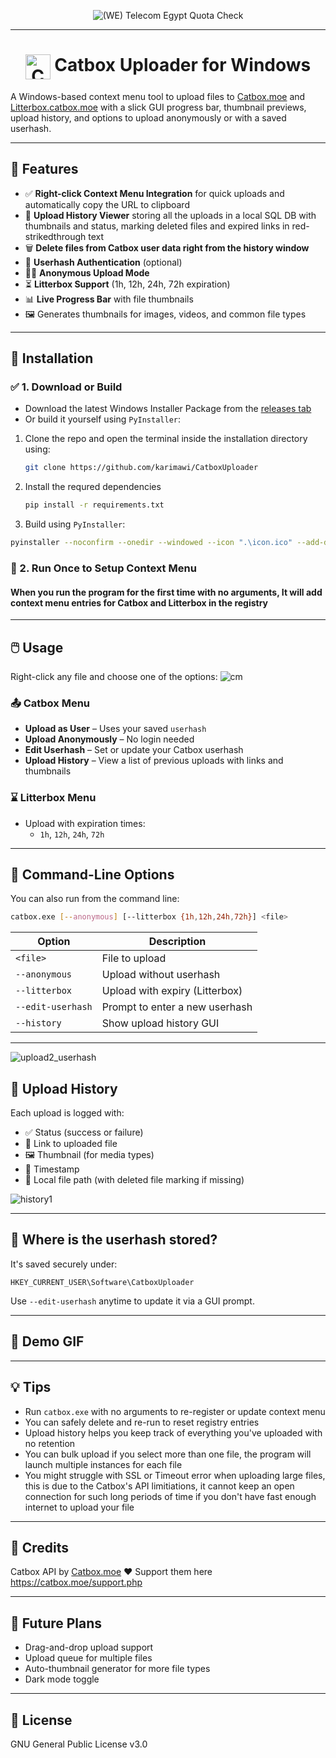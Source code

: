 <p align="center">
  <picture>
    <source srcset="https://github.com/user-attachments/assets/c2f437b0-0f8a-4e48-b109-ac149804d335" media="(prefers-color-scheme: dark)">
    <img src="https://github.com/user-attachments/assets/786784c0-c040-4c3e-ac39-e3f3e152d853" alt="(WE) Telecom Egypt Quota Check" height="auto"">
  </picture>

</p>

---

<h1 align="center"><img src="https://github.com/user-attachments/assets/a391bc7a-a4b7-4233-b651-0bd51c6930fc" alt="Catbox" width=40 style="vertical-align:top"/> Catbox Uploader for Windows</h1>

A Windows-based context menu tool to upload files to [Catbox.moe](https://catbox.moe) and [Litterbox.catbox.moe](https://litterbox.catbox.moe) with a slick GUI progress bar, thumbnail previews, upload history, and options to upload anonymously or with a saved userhash.

---

## 🚀 Features

- ✅ **Right-click Context Menu Integration** for quick uploads and automatically copy the URL to clipboard
- 🧾 **Upload History Viewer** storing all the uploads in a local SQL DB with thumbnails and status, marking deleted files and expired links in red-strikedthrough text
- 🗑  **Delete files from Catbox user data right from the history window**
- 👤 **Userhash Authentication** (optional)  
- 🕵️‍♂️ **Anonymous Upload Mode**  
- ⏳ **Litterbox Support** (1h, 12h, 24h, 72h expiration)  
- 📊 **Live Progress Bar** with file thumbnails  
- 🖼️ Generates thumbnails for images, videos, and common file types

---

## 🧩 Installation

### ✅ 1. Download or Build

- Download the latest Windows Installer Package from the [releases tab](https://github.com/karimawi/CatboxUploader/releases/latest)
- Or build it yourself using `PyInstaller`:

1. Clone the repo and open the terminal inside the installation directory using:
   ```bash
   git clone https://github.com/karimawi/CatboxUploader
   ```
   
2. Install the requred dependencies
   ```bash
   pip install -r requirements.txt
   ```
3. Build using `PyInstaller`:
```bash
pyinstaller --noconfirm --onedir --windowed --icon ".\icon.ico" --add-data ".\bin.ico;." --add-data ".\del.ico;." --add-data ".\icon.ico;." --add-data ".\reload.ico;." --add-data ".`\unins.vbs;."  ".\catbox.py"
```

### 📂 2. Run Once to Setup Context Menu
#### When you run the program for the first time with no arguments, It will add context menu entries for Catbox and Litterbox in the registry
---

## 🖱️ Usage

Right-click any file and choose one of the options:
![cm](https://github.com/user-attachments/assets/d7bc6251-0333-4307-bc42-66d43f386ab5)


### 📤 Catbox Menu

- **Upload as User** – Uses your saved `userhash`
- **Upload Anonymously** – No login needed
- **Edit Userhash** – Set or update your Catbox userhash
- **Upload History** – View a list of previous uploads with links and thumbnails

### ⌛ Litterbox Menu

- Upload with expiration times:
  - `1h`, `12h`, `24h`, `72h`

---

## 🔧 Command-Line Options

You can also run from the command line:

```bash
catbox.exe [--anonymous] [--litterbox {1h,12h,24h,72h}] <file>
```

| Option | Description |
|--------|-------------|
| `<file>` | File to upload |
| `--anonymous` | Upload without userhash |
| `--litterbox` | Upload with expiry (Litterbox) |
| `--edit-userhash` | Prompt to enter a new userhash |
| `--history` | Show upload history GUI |

---

![upload2_userhash](https://github.com/user-attachments/assets/30660e13-7981-4579-8cc9-9405f483ed76)


## 📁 Upload History

Each upload is logged with:

- ✅ Status (success or failure)
- 🔗 Link to uploaded file
- 🖼️ Thumbnail (for media types)
- 📅 Timestamp
- 📄 Local file path (with deleted file marking if missing)

![history1](https://github.com/user-attachments/assets/38be54cc-3a4e-4b1f-a2df-1bd10964c548)

---

## 🔐 Where is the userhash stored?

It's saved securely under:

```
HKEY_CURRENT_USER\Software\CatboxUploader
```

Use `--edit-userhash` anytime to update it via a GUI prompt.

---

## 🎥 Demo GIF


---

## 💡 Tips

- Run `catbox.exe` with no arguments to re-register or update context menu
- You can safely delete and re-run to reset registry entries
- Upload history helps you keep track of everything you've uploaded with no retention
- You can bulk upload if you select more than one file, the program will launch multiple instances for each file
- You might struggle with SSL or Timeout error when uploading large files, this is due to the Catbox's API limitiations, it cannot keep an open connection for such long periods of time if you don't have fast enough internet to upload your file
---

## 🐾 Credits

 Catbox API by [Catbox.moe](https://catbox.moe)
  ❤️ Support them here https://catbox.moe/support.php

---

## 🧪 Future Plans

- Drag-and-drop upload support
- Upload queue for multiple files
- Auto-thumbnail generator for more file types
- Dark mode toggle

---

## 📜 License

GNU General Public License v3.0
